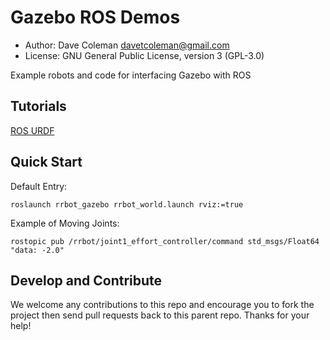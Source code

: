 # Gazebo ROS Demos

* Author: Dave Coleman <davetcoleman@gmail.com>
* License: GNU General Public License, version 3 (GPL-3.0)

Example robots and code for interfacing Gazebo with ROS

## Tutorials

[ROS URDF](http://gazebosim.org/tutorials/?tut=ros_urdf)

## Quick Start

Default Entry:

    roslaunch rrbot_gazebo rrbot_world.launch rviz:=true

Example of Moving Joints:

    rostopic pub /rrbot/joint1_effort_controller/command std_msgs/Float64 "data: -2.0"

## Develop and Contribute

We welcome any contributions to this repo and encourage you to fork the project then send pull requests back to this parent repo. Thanks for your help!
